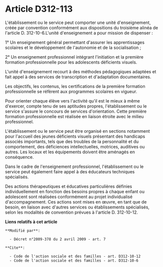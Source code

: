 # Article D312-113

L'établissement ou le service peut comporter une unité d'enseignement, créée par convention conformément aux dispositions du
troisième alinéa de l'article D. 312-10-6.L'unité d'enseignement a pour mission de dispenser : 

1° Un enseignement général permettant d'assurer les apprentissages scolaires et le développement de l'autonomie et de la
socialisation ; 

2° Un enseignement professionnel intégrant l'initiation et la première formation professionnelle pour les adolescents
déficients visuels.

L'unité d'enseignement recourt à des méthodes pédagogiques adaptées et fait appel à des services de transcription et
d'adaptation documentaires. 

Les objectifs, les contenus, les certifications de la première formation professionnelle se réfèrent aux programmes scolaires
en vigueur. 

Pour orienter chaque élève vers l'activité qu'il est le mieux à même d'exercer, compte tenu de ses aptitudes propres,
l'établissement ou le service s'assure le concours de services d'orientation. Cette première formation professionnelle est
réalisée en liaison étroite avec le milieu professionnel.

L'établissement ou le service peut être organisé en sections notamment pour l'accueil des jeunes déficients visuels
présentant des handicaps associés importants, tels que des troubles de la personnalité et du comportement, des déficiences
intellectuelles, motrices, auditives ou autres. Les locaux et les équipements doivent être aménagés en conséquence. 

Dans le cadre de l'enseignement professionnel, l'établissement ou le service peut également faire appel à des éducateurs
techniques spécialisés. 

Des actions thérapeutiques et éducatives particulières définies individuellement en fonction des besoins propres à chaque
enfant ou adolescent sont réalisées conformément au projet individualisé d'accompagnement. Ces actions sont mises en œuvre,
en tant que de besoin, en liaison avec d'autres services ou établissements spécialisés, selon les modalités de convention
prévues à l'article D. 312-10-12.

**Liens relatifs à cet article**

	**Modifié par**:

	  - Décret n°2009-378 du 2 avril 2009 - art. 7

	**Cite**:

	  - Code de l'action sociale et des familles - art. D312-10-12
	  - Code de l'action sociale et des familles - art. D312-10-6
